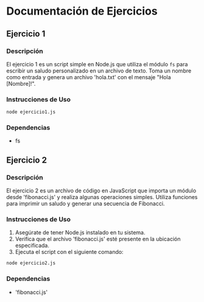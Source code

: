 # Documentación de Ejercicios

## Ejercicio 1

### Descripción

El ejercicio 1 es un script simple en Node.js que utiliza el módulo `fs` para escribir un saludo personalizado en un archivo de texto. Toma un nombre como entrada y genera un archivo 'hola.txt' con el mensaje "Hola [Nombre]!".

### Instrucciones de Uso

```bash
node ejercicio1.js
```

### Dependencias

- fs

## Ejercicio 2

### Descripción

El ejercicio 2 es un archivo de código en JavaScript que importa un módulo desde 'fibonacci.js' y realiza algunas operaciones simples. Utiliza funciones para imprimir un saludo y generar una secuencia de Fibonacci.

### Instrucciones de Uso

1. Asegúrate de tener Node.js instalado en tu sistema.
2. Verifica que el archivo 'fibonacci.js' esté presente en la ubicación especificada.
3. Ejecuta el script con el siguiente comando:

```bash
node ejercicio2.js
```

### Dependencias

- 'fibonacci.js'
